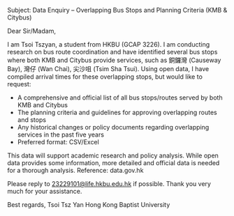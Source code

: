 Subject: Data Enquiry – Overlapping Bus Stops and Planning Criteria (KMB & Citybus)

Dear Sir/Madam,

I am Tsoi Tszyan, a student from HKBU (GCAP 3226). I am conducting research on bus route coordination and have identified several bus stops where both KMB and Citybus provide services, such as 銅鑼灣 (Causeway Bay), 灣仔 (Wan Chai), 尖沙咀 (Tsim Sha Tsui). Using open data, I have compiled arrival times for these overlapping stops, but would like to request:
- A comprehensive and official list of all bus stops/routes served by both KMB and Citybus
- The planning criteria and guidelines for approving overlapping routes and stops
- Any historical changes or policy documents regarding overlapping services in the past five years
- Preferred format: CSV/Excel

This data will support academic research and policy analysis. While open data provides some information, more detailed and official data is needed for a thorough analysis. Reference: data.gov.hk

Please reply to 23229101@life.hkbu.edu.hk if possible. Thank you very much for your assistance.

Best regards,
Tsoi Tsz Yan
Hong Kong Baptist University
